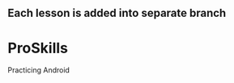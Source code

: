 Each lesson is added into separate branch
------------------------------------------
# ProSkills
Practicing Android
